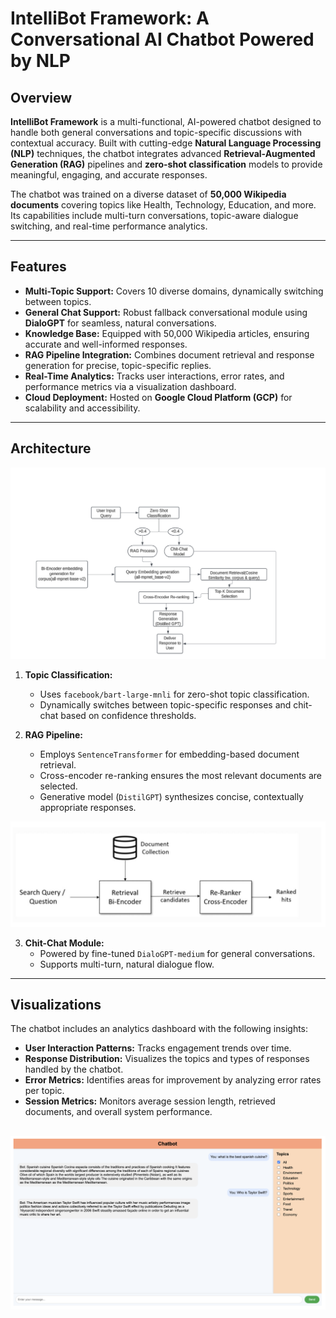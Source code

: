 # IntelliBot Framework: A Conversational AI Chatbot Powered by NLP

## Overview
**IntelliBot Framework** is a multi-functional, AI-powered chatbot designed to handle both general conversations and topic-specific discussions with contextual accuracy. Built with cutting-edge **Natural Language Processing (NLP)** techniques, the chatbot integrates advanced **Retrieval-Augmented Generation (RAG)** pipelines and **zero-shot classification** models to provide meaningful, engaging, and accurate responses.

The chatbot was trained on a diverse dataset of **50,000 Wikipedia documents** covering topics like Health, Technology, Education, and more. Its capabilities include multi-turn conversations, topic-aware dialogue switching, and real-time performance analytics.

---

## Features
- **Multi-Topic Support:** Covers 10 diverse domains, dynamically switching between topics.
- **General Chat Support:** Robust fallback conversational module using **DialoGPT** for seamless, natural conversations.
- **Knowledge Base:** Equipped with 50,000 Wikipedia articles, ensuring accurate and well-informed responses.
- **RAG Pipeline Integration:** Combines document retrieval and response generation for precise, topic-specific replies.
- **Real-Time Analytics:** Tracks user interactions, error rates, and performance metrics via a visualization dashboard.
- **Cloud Deployment:** Hosted on **Google Cloud Platform (GCP)** for scalability and accessibility.

---

## Architecture

 ![Architecture](images/Architecturediagram.png)

1. **Topic Classification:**
   - Uses `facebook/bart-large-mnli` for zero-shot topic classification.
   - Dynamically switches between topic-specific responses and chit-chat based on confidence thresholds.

2. **RAG Pipeline:**
   - Employs `SentenceTransformer` for embedding-based document retrieval.
   - Cross-encoder re-ranking ensures the most relevant documents are selected.
   - Generative model (`DistilGPT`) synthesizes concise, contextually appropriate responses.

![RAG](images/RAGpipeline.png)

3. **Chit-Chat Module:**
   - Powered by fine-tuned `DialoGPT-medium` for general conversations.
   - Supports multi-turn, natural dialogue flow.

---

## Visualizations
The chatbot includes an analytics dashboard with the following insights:
- **User Interaction Patterns:** Tracks engagement trends over time.
- **Response Distribution:** Visualizes the topics and types of responses handled by the chatbot.
- **Error Metrics:** Identifies areas for improvement by analyzing error rates per topic.
- **Session Metrics:** Monitors average session length, retrieved documents, and overall system performance.

![UI](images/UI.png)
---
